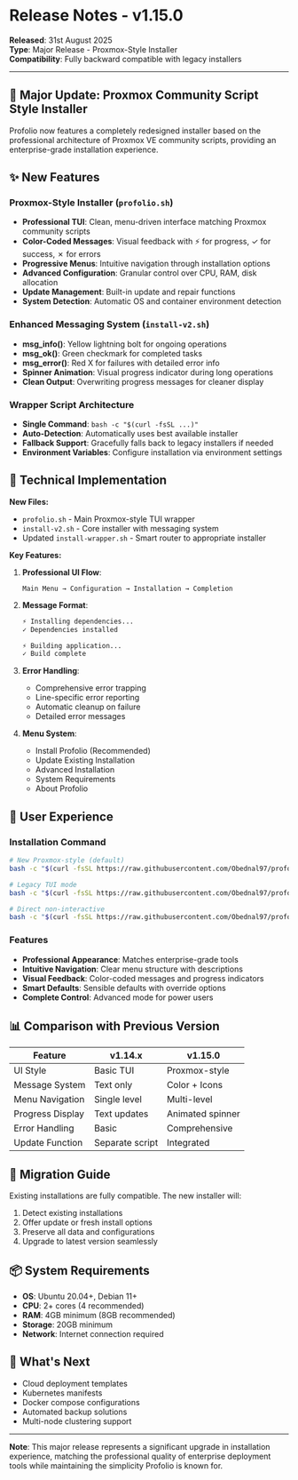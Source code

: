 # Release Notes - v1.15.0

**Released**: 31st August 2025  
**Type**: Major Release - Proxmox-Style Installer  
**Compatibility**: Fully backward compatible with legacy installers

---

## 🎉 **Major Update: Proxmox Community Script Style Installer**

Profolio now features a completely redesigned installer based on the professional architecture of Proxmox VE community scripts, providing an enterprise-grade installation experience.

## ✨ **New Features**

### Proxmox-Style Installer (`profolio.sh`)
- **Professional TUI**: Clean, menu-driven interface matching Proxmox community scripts
- **Color-Coded Messages**: Visual feedback with ⚡ for progress, ✓ for success, ✗ for errors
- **Progressive Menus**: Intuitive navigation through installation options
- **Advanced Configuration**: Granular control over CPU, RAM, disk allocation
- **Update Management**: Built-in update and repair functions
- **System Detection**: Automatic OS and container environment detection

### Enhanced Messaging System (`install-v2.sh`)
- **msg_info()**: Yellow lightning bolt for ongoing operations
- **msg_ok()**: Green checkmark for completed tasks
- **msg_error()**: Red X for failures with detailed error info
- **Spinner Animation**: Visual progress indicator during long operations
- **Clean Output**: Overwriting progress messages for cleaner display

### Wrapper Script Architecture
- **Single Command**: `bash -c "$(curl -fsSL ...)"`
- **Auto-Detection**: Automatically uses best available installer
- **Fallback Support**: Gracefully falls back to legacy installers if needed
- **Environment Variables**: Configure installation via environment settings

## 🔧 **Technical Implementation**

**New Files:**
- `profolio.sh` - Main Proxmox-style TUI wrapper
- `install-v2.sh` - Core installer with messaging system
- Updated `install-wrapper.sh` - Smart router to appropriate installer

**Key Features:**

1. **Professional UI Flow**:
   ```
   Main Menu → Configuration → Installation → Completion
   ```

2. **Message Format**:
   ```bash
   ⚡ Installing dependencies...
   ✓ Dependencies installed
   
   ⚡ Building application...
   ✓ Build complete
   ```

3. **Error Handling**:
   - Comprehensive error trapping
   - Line-specific error reporting
   - Automatic cleanup on failure
   - Detailed error messages

4. **Menu System**:
   - Install Profolio (Recommended)
   - Update Existing Installation
   - Advanced Installation
   - System Requirements
   - About Profolio

## 🚀 **User Experience**

### Installation Command
```bash
# New Proxmox-style (default)
bash -c "$(curl -fsSL https://raw.githubusercontent.com/Obednal97/profolio/main/install-wrapper.sh)"

# Legacy TUI mode
bash -c "$(curl -fsSL https://raw.githubusercontent.com/Obednal97/profolio/main/install-wrapper.sh)" -- --legacy --tui

# Direct non-interactive
bash -c "$(curl -fsSL https://raw.githubusercontent.com/Obednal97/profolio/main/install-wrapper.sh)" -- --no-tui
```

### Features
- **Professional Appearance**: Matches enterprise-grade tools
- **Intuitive Navigation**: Clear menu structure with descriptions
- **Visual Feedback**: Color-coded messages and progress indicators
- **Smart Defaults**: Sensible defaults with override options
- **Complete Control**: Advanced mode for power users

## 📊 **Comparison with Previous Version**

| Feature | v1.14.x | v1.15.0 |
|---------|---------|---------|
| UI Style | Basic TUI | Proxmox-style |
| Message System | Text only | Color + Icons |
| Menu Navigation | Single level | Multi-level |
| Progress Display | Text updates | Animated spinner |
| Error Handling | Basic | Comprehensive |
| Update Function | Separate script | Integrated |

## 🔄 **Migration Guide**

Existing installations are fully compatible. The new installer will:
1. Detect existing installations
2. Offer update or fresh install options
3. Preserve all data and configurations
4. Upgrade to latest version seamlessly

## 📦 **System Requirements**

- **OS**: Ubuntu 20.04+, Debian 11+
- **CPU**: 2+ cores (4 recommended)
- **RAM**: 4GB minimum (8GB recommended)
- **Storage**: 20GB minimum
- **Network**: Internet connection required

## 🎯 **What's Next**

- Cloud deployment templates
- Kubernetes manifests
- Docker compose configurations
- Automated backup solutions
- Multi-node clustering support

---

**Note**: This major release represents a significant upgrade in installation experience, matching the professional quality of enterprise deployment tools while maintaining the simplicity Profolio is known for.